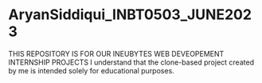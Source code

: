 # AryanSiddiqui_INBT0503_JUNE2023
THIS REPOSITORY IS FOR OUR INEUBYTES WEB DEVEOPEMENT INTERNSHIP PROJECTS
I understand that the clone-based project created by me is intended solely for  educational purposes.
